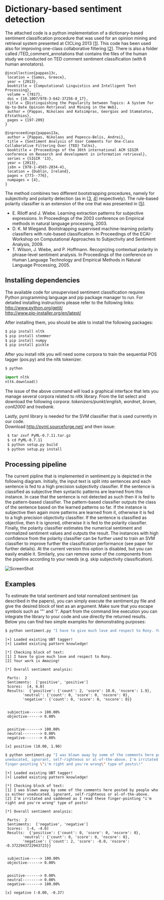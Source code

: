 Dictionary-based sentiment detection
======================
The attached code is a python implementation of a dictionary-based sentiment classification procedure that was used for an opinion mining and retrieval system presented at CICLing 2013 [<a href="http://publications.idiap.ch/downloads/papers/2013/Pappas_CICLING_2013.pdf">1</a>]. This code has been used also for improving one-class collaborative filtering [<a href="http://publications.idiap.ch/downloads/papers/2013/Pappas_SIGIR_2013.pdf">2</a>]. There is also a folder called /TED_comment_annotations that contains the files of the human study we conducted on TED comment sentiment classification (with 6 human annotators).  

```
@incollection{pappas13c,
 location = {Samos, Greece},
 year = {2013},
 booktitle = {Computational Linguistics and Intelligent Text Processing},
 volume = {7817},
 doi = {10.1007/978-3-642-37256-8_17},
 title = {Distinguishing the Popularity between Topics: A System for Up-to-Date Opinion Retrieval and Mining in the Web},
 author = {Pappas, Nikolaos and Katsimpras, Georgios and Stamatatos, Efstathios},
 pages = {197-209}
}

@inproceedings{pappas13a,
 author = {Pappas, Nikolaos and Popescu-Belis, Andrei},
 title = {Sentiment Analysis of User Comments for One-Class Collaborative Filtering Over {TED} Talks},
 booktitle = {Proceedings of the 36th international ACM SIGIR conference on Research and development in information retrieval},
 series = {SIGIR '13},
 year = {2013},
 isbn = {978-1-4503-2034-4},
 location = {Dublin, Ireland},
 pages = {773--776},
 numpages = {4},
} 
```

The method combines two different bootstrapping procedures, namely for subjectivity and polarity detection (as in [<a href="http://www.cs.utah.edu/~riloff/pdfs/emnlp03.pdf">3</a>, <a href="http://www.lsv.uni-saarland.de/wassa.pdf">4</a>] respectively). The rule-based polarity classifier is an extension of the one that was presented in [<a href="http://people.cs.pitt.edu/~wiebe/pubs/papers/emnlp05polarity.pdf">5</a>].

- E. Riloff and J. Wiebe. Learning extraction patterns for subjective expressions.
In Proceedings of the 2003 conference on Empirical methods in natural language
processing, 2003.  <br />
- D. K. M Wiegand. Bootstrapping supervised machine-learning polarity classifiers with rule-based classification. 
In Proceedings of the ECAI-Workshop on Computational Approaches to Subjectivity and Sentiment Analysis, 2009.  <br />
- T. Wilson, J. Wiebe, and P. Hoffmann. Recognizing contextual polarity in phrase-level sentiment 
analysis. In Proceedings of the conference on Human Language Technology and Empirical Methods in 
Natural Language Processing, 2005. <br />
 

Installing dependencies
------------
The available code for unsupervised sentiment classification requires Python programming 
language and pip package manager to run. For detailed installing instructions please refer to 
the following links: <br />
http://www.python.org/getit/ <br />
http://www.pip-installer.org/en/latest/

After installing them, you should be able to install the following packages: <br />
```bash
$ pip install nltk  
$ pip install stemmer 
$ pip install numpy
$ pip install pickle 
```

After you install nltk you will need some corpora to train the sequential POS tagger (pos.py) and the nltk tokenizer.
```bash
$ python 
```
```python
import nltk 
nltk.download() 
```  
The issue of the above command will load a graphical interface that lets you manage several corpora
related to nltk library. From the list select and download the following corpora: 
*tokenizers/punkt/english*, *wordnet*, *brown*, *conll2000* and *treebank*. 

Lastly, pyml library is needed for the SVM classifier that is used currently in our code. <br />
Download http://pyml.sourceforge.net/ and then issue: <br />
```bash 
 $ tar zxvf PyML-0.7.11.tar.gz
 $ cd PyML-0.7.11
 $ python setup.py build
 $ python setup.py install 
```


Processing pipeline
-------------------
The current pipline that is implemented in sentiment.py is depicted in the following diagram. Initially,
the input text is split into sentences and each sentence is fed to a high precision subjectivity classifier.
If the sentence is classified as subjective then syntactic patterns are learned from this instance. In case 
that the sentence is not detected as such then it is fed to the pattern-based classifier. The pattern-based
classifier outputs the class of the sentence based on the learned patterns so far. If the instance is subjective
then again more patterns are learned from it, otherwise it is fed to a high precision objectivity classifier.
If the sentence is classified as objective, then it is ignored, otherwise it is fed to the polarity classifier.
Finally, the polarity classifier estimates the numerical sentiment and normalized sentiment values and outputs
the result. The instances with high confidence from the polarity classifier can be further used to train an SVM 
classifier to improve further the classification performance (see paper for further details). At the current version
this option is disabled, but you can easily enable it. Similarly, you can remove some of the components from the 
pipeline according to your needs (e.g. skip subjectivity classification).

![ScreenShot](https://raw.github.com/nik0spapp/unsupervised_sentiment/master/examples/bootstrap.png)


Examples
--------
To estimate the total sentiment and total normalized sentiment (as described in the papers), 
you can simply execute the sentiment.py file and give the desired block of text as an argument.
Make sure that you escape symbols such as '"' and '!'. Apart from the command line execution you 
can integrate the library to your code and use directly the returned results. Below you can 
find two simple examples for demonstrating purposes:

```bash
$ python sentiment.py "I have to give much love and respect to Rony. Your work is Amazing\\!"
```
```
[+] Loaded existing UBT tagger!
[+] Loaded existing pattern knowledge!

[*] Checking block of text:
[1] I have to give much love and respect to Rony.
[2] Your work is Amazing!

[*] Overall sentiment analysis:

 Parts:  2
 Sentiments:  ['positive', 'positive']
 Scores:  [4, 6.0]
 Results:  {'positive': {'count': 2, 'score': 10.0, 'nscore': 1.9},
	    'neutral': {'count': 0, 'score': 0, 'nscore': 0},
	    'negative': {'count': 0, 'score': 0, 'nscore': 0}}


 subjective-----> 100.00%
 objective------> 0.00%


 positive-------> 100.00%
 neutral--------> 0.00%
 negative-------> 0.00%

[x] positive (10.00, 1.90)
```


```bash
$ python sentiment.py "I was blown away by some of the comments here posted by people who is either 
uneducated, ignorant, self-righteous or al-of-the-above. I'm irritated and saddened as I read these 
finger-pointing \"i'm right and you're wrong\" type of posts\!"
```
```
[+] Loaded existing UBT tagger!
[+] Loaded existing pattern knowledge!

[*] Checking block of text:
[1] I was blown away by some of the comments here posted by people who is either uneducated, ignorant, self-righteous or al-of-the-above.
[2] I'm irritated and saddened as I read these finger-pointing "i'm right and you're wrong" type of posts!

[*] Overall sentiment analysis:

 Parts:  2
 Sentiments:  ['negative', 'negative']
 Scores:  [-4, -4.0]
 Results:  {'positive': {'count': 0, 'score': 0, 'nscore': 0},
	    'neutral': {'count': 0, 'score': 0, 'nscore': 0},
	    'negative': {'count': 2, 'score': -8.0, 'nscore': -0.3722943722943723}}


 subjective-----> 100.00%
 objective------> 0.00%


 positive-------> 0.00%
 neutral--------> 0.00%
 negative-------> 100.00%

[x] negative (-8.00, -0.37)
```

